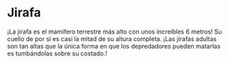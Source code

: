 # Jirafa

¡La jirafa es el mamífero terrestre más alto con unos increíbles 6 metros! Su
cuello de por sí es casi la mitad de su altura completa. ¡Las jirafas adultas
son tan altas que la única forma en que los depredadores pueden matarlas es
tumbándolas sobre su costado.!
